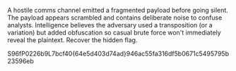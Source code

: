 A hostile comms channel emitted a fragmented payload before going silent. The payload appears scrambled and contains deliberate noise to confuse analysts. Intelligence believes the adversary used a transposition (or a variation) but added obfuscation so casual brute force won't immediately reveal the plaintext. Recover the hidden flag.

S96fP0226b9L7bcf40{64e5d403d74ad}946ac55fa316df5b0671c5495795b23596eb
